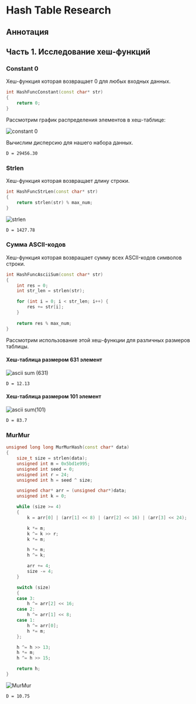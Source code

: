 <h1>Hash Table Research</h1>
<h2>Аннотация</h2>
<p></p>

<h2>Часть 1. Исследование хеш-функций</h2>
<p></p>

<h3>Constant 0</h3>
<p>Хеш-функция которая возвращает 0 для любых входных данных.</p>

```c++
int HashFuncConstant(const char* str) 
{
    return 0;
}
```

<p>Рассмотрим график распределения элементов в хеш-таблице:</p>

![constant 0](https://github.com/SvetoCopy/Hash-Table/assets/65361271/323537e6-123b-45a3-8e22-1fb14ccf2014)

<p>Вычислим дисперсию для нашего набора данных.</p>

```
D = 29456.30
```

<h3>Strlen</h3>
<p>Хеш-функция которая возвращает длину строки.</p>

```c++
int HashFuncStrLen(const char* str) 
{
    return strlen(str) % max_num;
}

```

![strlen](https://github.com/SvetoCopy/Hash-Table/assets/65361271/c74b67b5-da59-4a72-b6a1-01a7e862c7ba)

```
D = 1427.78
```

<h3>Сумма ASCII-кодов</h3>
<p>Хеш-функция которая возвращает сумму всех ASCII-кодов символов строки.</p>

```c++
int HashFuncAsciiSum(const char* str) 
{
    int res = 0;
    int str_len = strlen(str);

    for (int i = 0; i < str_len; i++) {
        res += str[i];
    }
    
    return res % max_num;
}
```

<p>Рассмотрим использование этой хеш-функции для различных размеров таблицы.</p>
<h4>Хеш-таблица размером 631 элемент</h4>

![ascii sum (631)](https://github.com/SvetoCopy/Hash-Table/assets/65361271/4aa494e8-78ee-442f-be6c-a8c287d94e78)


```
D = 12.13
```

<h4>Хеш-таблица размером 101 элемент</h4>

![ascii sum(101)](https://github.com/SvetoCopy/Hash-Table/assets/65361271/72416bdf-06e3-48bc-9098-78fa260f1212)

```
D = 83.7
```

<h3>MurMur</h3>

```c++
unsigned long long MurMurHash(const char* data)
{
    size_t size = strlen(data);
    unsigned int m = 0x5bd1e995;
    unsigned int seed = 0;
    unsigned int r = 24;
    unsigned int h = seed ^ size;

    unsigned char* arr = (unsigned char*)data;
    unsigned int k = 0;

    while (size >= 4)
    {
        k = arr[0] | (arr[1] << 8) | (arr[2] << 16) | (arr[3] << 24);

        k *= m;
        k ^= k >> r;
        k *= m;

        h *= m;
        h ^= k;

        arr += 4;
        size -= 4;
    }

    switch (size)
    {
    case 3:
        h ^= arr[2] << 16;
    case 2:
        h ^= arr[1] << 8;
    case 1:
        h ^= arr[0];
        h *= m;
    };

    h ^= h >> 13;
    h *= m;
    h ^= h >> 15;

    return h;
}
```

![MurMur](https://github.com/SvetoCopy/Hash-Table/assets/65361271/5b0b9916-e26c-46d8-ae28-5b0475c932a8)

```
D = 10.75
```
